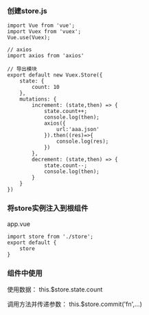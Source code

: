 ### 创建store.js

~~~
import Vue from 'vue';
import Vuex from 'vuex';
Vue.use(Vuex);

// axios
import axios from 'axios'

// 导出模块
export default new Vuex.Store({
    state: {
        count: 10
    },
    mutations: {
        increment: (state,then) => {
            state.count++;
            console.log(then);
            axios({
                url:'aaa.json'
            }).then((res)=>{
                console.log(res);
            })
        },
        decrement: (state,then) => {
            state.count--;
            console.log(then);
        }
    }
})
~~~

### 将store实例注入到根组件

app.vue
~~~
import store from './store';
export default {
    store
}
~~~

### 组件中使用

使用数据：
this.$store.state.count

调用方法并传递参数：
this.$store.commit('fn',...)